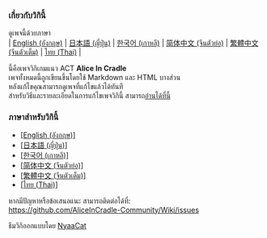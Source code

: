 ### เกี่ยวกับวิกินี้

ดูเพจนี้ด้วยภาษา<br>
| [English (อังกฤษ)](README) | [日本語 (ญี่ปุ่น)](README_ja) | [한국어 (เกาหลี)](README_ko) | [简体中文 (จีนตัวย่อ)](README_zh-hans) | [繁體中文 (จีนตัวเต็ม)](README_zh-hant) | [ไทย (Thai)](README_th) |

นี้คือเพจวิกิเกมแนว ACT <b>Alice In Cradle</b><br>
เพจทั้งหมดนี้ถูกเขียนขึ้นโดยใช้ Markdown และ HTML บางส่วน <br>
หลังแก้ไขคุณสามารถดูเพจที่แก้ไขแล้วได้ทันที<br>
สำหรับวิธีและรายละเอียดในการแก้ไขเพจวิกินี้ สามารถ[อ่านได้ที่นี้](contribution_v2/contribute_th.md)

### ภาษาสำหรับวิกินี้

- [[English (อังกฤษ)]](wiki/en/)
- [[日本語 (ญี่ปุ่น)]](wiki/ja/)
- [[한국어 (เกาหลี)]](wiki/ko/)
- [[简体中文 (จีนตัวย่อ)]](wiki/zh-hans/)
- [[繁體中文 (จีนตัวเต็ม)]](wiki/zh-hant/)
- [[ไทย (Thai)]](wiki/th)

หากมีปัญหาหรือข้อเสนอแนะ สามารถติดต่อได้ที่:<br>
https://github.com/AliceInCradle-Community/Wiki/issues

ธีมวิกิออกแบบโดย [NyaaCat](https://github.com/nyaacat)
